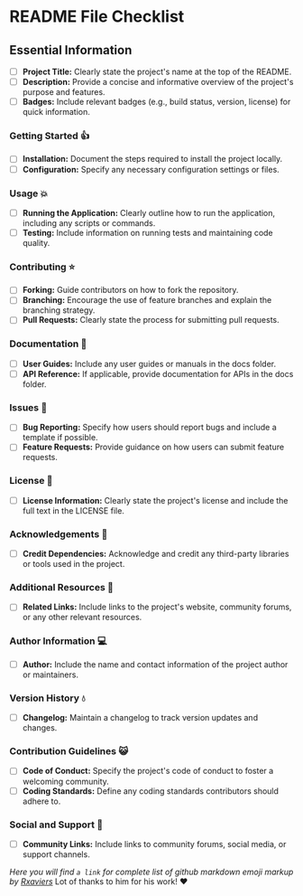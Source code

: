 # README File Checklist
## Essential Information
- [ ] **Project Title:** Clearly state the project's name at the top of the README.
- [ ] **Description:** Provide a concise and informative overview of the project's purpose and features.
- [ ] **Badges:** Include relevant badges (e.g., build status, version, license) for quick information.

 ### Getting Started :+1:
- [ ] **Installation:** Document the steps required to install the project locally.
- [ ] **Configuration:** Specify any necessary configuration settings or files.

### Usage :boom:
- [ ] **Running the Application:** Clearly outline how to run the application, including any scripts or commands.
- [ ] **Testing:** Include information on running tests and maintaining code quality.

### Contributing :star:
- [ ] **Forking:** Guide contributors on how to fork the repository.
- [ ] **Branching:** Encourage the use of feature branches and explain the branching strategy.
- [ ] **Pull Requests:** Clearly state the process for submitting pull requests.

### Documentation :nail_care:
- [ ] **User Guides:** Include any user guides or manuals in the docs folder.
- [ ] **API Reference:** If applicable, provide documentation for APIs in the docs folder.

### Issues :eyes:
- [ ] **Bug Reporting:** Specify how users should report bugs and include a template if possible.
- [ ] **Feature Requests:** Provide guidance on how users can submit feature requests.

### License :pig:
- [ ] **License Information:** Clearly state the project's license and include the full text in the LICENSE file.

### Acknowledgements :cake:
- [ ] **Credit Dependencies:** Acknowledge and credit any third-party libraries or tools used in the project.

### Additional Resources :link: 
- [ ] **Related Links:** Include links to the project's website, community forums, or any other relevant resources.

### Author Information :computer: 
- [ ] **Author:** Include the name and contact information of the project author or maintainers.

### Version History :droplet:
- [ ] **Changelog:** Maintain a changelog to track version updates and changes.

### Contribution Guidelines :smiley_cat:
- [ ] **Code of Conduct:** Specify the project's code of conduct to foster a welcoming community.
- [ ] **Coding Standards:** Define any coding standards contributors should adhere to.

### Social and Support :sparkling_heart:
- [ ] **Community Links:** Include links to community forums, social media, or support channels.


*Here you will find `a link` for complete list of github markdown emoji markup by [Rxaviers](https://gist.github.com/rxaviers/7360908.js)* Lot of thanks to him for his work! :heart:


